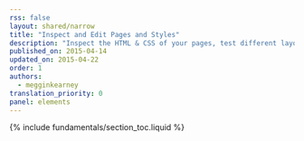 ```yaml
---
rss: false
layout: shared/narrow
title: "Inspect and Edit Pages and Styles"
description: "Inspect the HTML & CSS of your pages, test different layouts, and live-edit CSS."
published_on: 2015-04-14
updated_on: 2015-04-22
order: 1
authors:
  - megginkearney
translation_priority: 0
panel: elements
---
```


{% include fundamentals/section_toc.liquid %}

